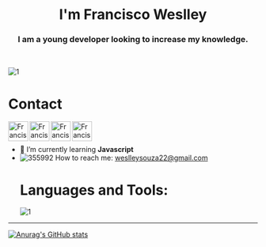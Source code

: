 
<h1 align="center">I'm Francisco Weslley </h1>
<h3 align="center">I am a young developer looking to increase my knowledge.</h3>
<br/>

![1](https://user-images.githubusercontent.com/44758448/127094141-ba1afe62-cd09-46c7-b2b5-253ca3659f38.png)
**<h1>Contact</h1>**
<a href="https://github.com/weslleycz"> <img align="left" alt="Francisco Weslley | Portfolio" width="40px" src="https://user-images.githubusercontent.com/44758448/127093127-ec7e2a15-f274-499d-a23d-a049ffcaa0f6.png" /> </a>
<a href="https://www.linkedin.com/in/francisco-weslley/"><img align="left" alt="Francisco Weslleya | LinkedIn" width="40px" src="https://user-images.githubusercontent.com/44758448/127091725-2f9a1685-4cd6-4438-be38-2e7846fd71fd.png" /></a>
<a href="https://www.instagram.com/goik.png/"><img align="left" alt="Francisco Weslley | Instagram" width="40px" src="https://user-images.githubusercontent.com/44758448/127092426-59c258fc-2cd2-46eb-be70-08e51a6b1743.png" /></a>
<a href="https://twitter.com/Goik69470460"><img align="left" alt="Francisco Weslley | Twitter" width="40px" src="https://user-images.githubusercontent.com/44758448/127094504-11e316fb-21a4-46c6-8bd0-4a94e1985a7b.png" /></a>
<br>
</br>
- 🌱 I’m currently learning **Javascript**
- ![355992](https://user-images.githubusercontent.com/44758448/127097781-e1b0707a-c3c5-4e59-bdc5-b9ffcae8bf79.png) How to reach me: weslleysouza22@gmail.com
**<h1>Languages and Tools:</h1>**
![1](https://user-images.githubusercontent.com/44758448/127243526-aeea661c-a73c-490f-b8ac-5f330f2c0d36.png)
---
[![Anurag's GitHub stats](https://github-readme-stats.vercel.app/api?username=weslleycz)](https://github.com/anuraghazra/github-readme-stats)
